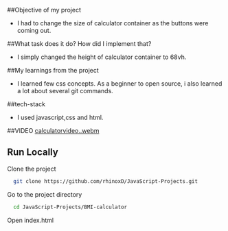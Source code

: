 ##Objective of my project
- I had to change the size of calculator container as the buttons were coming out.

##What task does it do? How did I implement that?
- I simply changed the height of calculator container to 68vh.

##My learnings from the project
- I learned few css concepts. As a beginner to open source, i also learned a lot about several git commands.

##tech-stack
- I used javascript,css and html.

##VIDEO 
[calculatorvideo..webm](https://user-images.githubusercontent.com/99539203/208333600-67811805-079f-4c4b-983c-f92ed7c9d10e.webm)


## Run Locally

Clone the project

```bash
  git clone https://github.com/rhinoxD/JavaScript-Projects.git
```

Go to the project directory

```bash
  cd JavaScript-Projects/BMI-calculator
```

Open index.html

